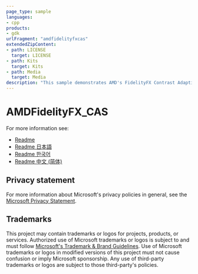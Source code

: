 ```yaml
---
page_type: sample
languages:
- cpp
products:
- gdk
urlFragment: "amdfidelityfxcas"
extendedZipContent:
- path: LICENSE
  target: LICENSE
- path: Kits
  target: Kits
- path: Media
  target: Media
description: "This sample demonstrates AMD's FidelityFX Contrast Adaptive Sharpening (CAS) algorithm."
---
```


# AMDFidelityFX_CAS

For more information see: 
- [Readme](https://github.com/microsoft/Xbox-GDK-Samples/blob/main/Samples/Graphics/AMDFidelityFX_CAS/readme_en-us.md)
- [Readme 日本語](https://github.com/microsoft/Xbox-GDK-Samples/blob/main/Samples/Graphics/AMDFidelityFX_CAS/readme_ja-jp.md)
- [Readme 한국어](https://github.com/microsoft/Xbox-GDK-Samples/blob/main/Samples/Graphics/AMDFidelityFX_CAS/readme_ko-kr.md)
- [Readme 中文 (简体)](https://github.com/microsoft/Xbox-GDK-Samples/blob/main/Samples/Graphics/AMDFidelityFX_CAS/readme_zh-cn.md)

## Privacy statement

For more information about Microsoft's privacy policies in general, see the [Microsoft Privacy Statement](https://privacy.microsoft.com/privacystatement/).

## Trademarks

This project may contain trademarks or logos for projects, products, or services. Authorized use of Microsoft trademarks or logos is subject to and must follow [Microsoft's Trademark & Brand Guidelines](https://www.microsoft.com/en-us/legal/intellectualproperty/trademarks/usage/general). Use of Microsoft trademarks or logos in modified versions of this project must not cause confusion or imply Microsoft sponsorship. Any use of third-party trademarks or logos are subject to those third-party's policies.
